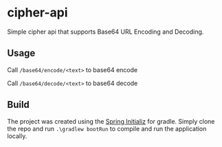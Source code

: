 # cipher-api

Simple cipher api that supports Base64 URL Encoding and Decoding.

## Usage

Call `/base64/encode/<text>` to base64 encode <text>

Call `/base64/decode/<text>` to base64 decode <text>

## Build

The project was created using the [Spring Initializ](https://start.spring.io/) for gradle. Simply clone the repo and run `.\gradlew bootRun` to compile and run the application locally.
